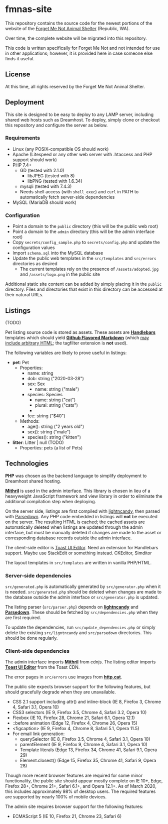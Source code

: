 # fmnas-site

This repository contains the source code for the newest portions of the 
website of the [Forget Me Not Animal Shelter](https://forgetmenotshelter.org) (Republic, WA).

Over time, the complete website will be migrated into this repository.

This code is written specifically for Forget Me Not and not intended for use in other applications;
however, it is provided here in case someone else finds it useful.

## License

At this time, all rights reserved by the Forget Me Not Animal Shelter.

## Deployment
This site is designed to be easy to deploy to any LAMP server, including shared web hosts such as Dreamhost.
To deploy, simply clone or checkout this repository and configure the server as below. 

### Requirements
* Linux (any POSIX-compatible OS should work)
* Apache (Litespeed or any other web server with .htaccess and PHP support should work)
* PHP 7.4+
    * GD (tested with 2.1.0)
        * libJPEG (tested with 8)
        * libPNG (tested with 1.6.34)
    * mysqli (tested with 7.4.3)
    * Needs shell access (with `shell_exec`) and `curl` in PATH to automatically fetch server-side dependencies
* MySQL (MariaDB should work)

### Configuration
* Point a domain to the `public` directory (this will be the public web root)
* Point a domain to the `admin` directory (this will be the admin interface root)
* Copy `secrets/config_sample.php` to `secrets/config.php` and update the configuration values 
* Import `schema.sql` into the MySQL database
* Update the public web templates in the `src/templates` and `src/errors` directories as desired
    * The current templates rely on the presence of `/assets/adopted.jpg` and `/assets/logo.png` in the public site

Additional static site content can be added by simply placing it in the `public` directory.
Files and directories that exist in this directory can be accessed at their natural URLs.

## Listings
(TODO)

Pet listing source code is stored as assets. These assets are **[Handlebars](https://handlebarsjs.com)** templates which
should yield **[Github Flavored Markdown](https://github.github.com/gfm/)** (which [may include arbitrary HTML](https://github.github.com/gfm/#raw-html);
the tagfilter extension is **not** used).

The following variables are likely to prove useful in listings:
* **pet**: Pet
    * Properties:
        * name: string
        * dob: string ("2020-03-28")
        * sex: Sex
            * name: string ("male")
        * species: Species
            * name: string ("cat")
            * plural: string ("cats")
            * 
        * fee: string ("$40")
    * Methods:
        * age(): string ("2 years old")
        * sex(): string ("male")
        * species(): string ("kitten")
* **litter**: Litter | null (TODO)
    * Properties: pets (a list of Pets)

## Technologies
**PHP** was chosen as the backend language to simplify deployment to Dreamhost shared hosting. 

[**Mithril**](https://mithril.js.org) is used in the admin interface. This library is chosen in lieu of
a heavyweight JavaScript framework and view library in order to eliminate the additional compilation step when deploying.

On the server side, listings are first compiled with [lightncandy](https://github.com/zordius/lightncandy),
then parsed with [Parsedown](https://parsedown.org/). Any PHP code embedded in listings will **not** be executed on the server. The resulting HTML is cached; the cached assets are automatically
deleted when listings are updated through the admin interface, but must be manually deleted if changes are made to the asset or 
corresponding database records outside the admin interface.

The client-side editor is [Toast UI Editor](https://ui.toast.com/tui-editor/). Need an extension for Handlebars support. Maybe use StackEdit or something instead.
CKEditor, Simditor
<!-- https://softwarerecs.stackexchange.com/questions/5746/markdown-editor-for-windows-with-live-rendering-in-the-editing-pane-not-in-a-se -->

The layout templates in `src/templates` are written in vanilla PHP/HTML.

### Server-side dependencies
`src/generated.php` is automatically generated by `src/generator.php` when it is needed.
`src/generated.php` should be deleted when changes are made to the database outside the admin interface
or `src/generator.php` is updated.

The listing parser (`src/parser.php`) depends on
[**lightncandy**](https://github.com/zordius/lightncandy) and
[**Parsedown**](https://parsedown.org/). These should be fetched by `src/dependencies.php` when they are first required.

To update the dependencies, run `src/update_dependencies.php` or simply delete the existing `src/ligntncandy` and `src/parsedown`
directories. This should be done regularly.

### Client-side dependencies
The admin interface imports [**Mithril**](https://mithril.js.org) from cdnjs.
The listing editor imports 
[**Toast UI Editor**](https://ui.toast.com/tui-editor/)
from the Toast CDN.

The error pages in `src/errors` use images from [**http.cat**](https://http.cat).

The public site expects browser support for the following features, but should gracefully degrade when they are unavailable.
* CSS 2.1 support including attr() and inline-block (IE 8, Firefox 3, Chrome 4, Safari 3.1, Opera 10)
* CSS3 selectors (IE 9, Firefox 3.5, Chrome 4, Safari 3.2, Opera 10)
* Flexbox (IE 10, Firefox 28, Chrome 21, Safari 6.1, Opera 12.1)
* ::before animation (Edge 12, Firefox 4, Chrome 26, Opera 15)
* \<figcaption\> (IE 9, Firefox 4, Chrome 8, Safari 5.1, Opera 11.5)
* For email link generation:
    * querySelector (IE 8, Firefox 3.5, Chrome 4, Safari 3.1, Opera 10)
    * parentElement (IE 9, Firefox 9, Chrome 4, Safari 3.1, Opera 10)
    * Template literals (Edge 13, Firefox 34, Chrome 41, Safari 9.1, Opera 29)
    * Element.closest() (Edge 15, Firefox 35, Chrome 41, Safari 9, Opera 28)

Though more recent browser features are required for some minor functionality, 
the public site should appear mostly complete on IE 10+, Edge, Firefox 28+, Chrome 21+, Safari 6.1+, and Opera 12.1+. 
As of March 2020, this includes approximately 98% of desktop users. The required features are supported by nearly 100% of mobile devices.


The admin site requires browser support for the following features:
* ECMAScript 5 (IE 10, Firefox 21, Chrome 23, Safari 6)